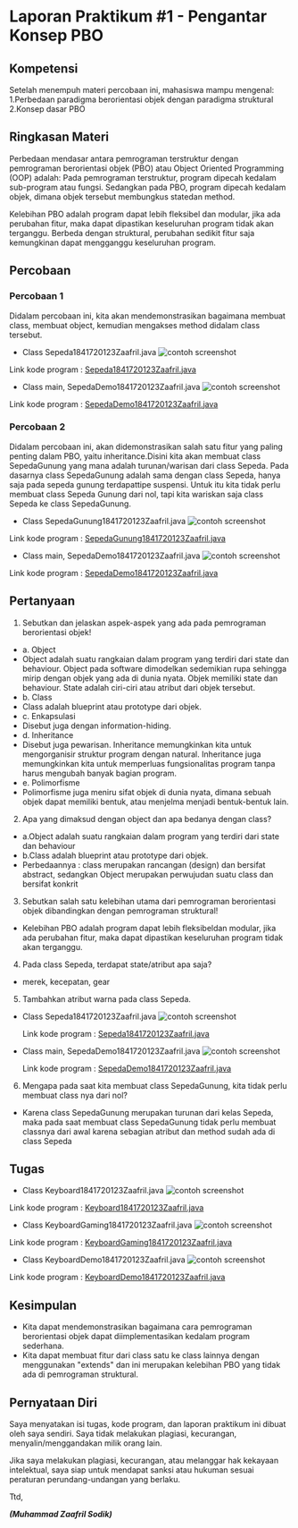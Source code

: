 # Laporan Praktikum #1 - Pengantar Konsep PBO

## Kompetensi

Setelah menempuh materi percobaan ini, mahasiswa mampu mengenal:
1.Perbedaan paradigma berorientasi objek dengan paradigma struktural
2.Konsep dasar PBO

## Ringkasan Materi

Perbedaan mendasar antara pemrograman terstruktur dengan pemrograman berorientasi objek 
(PBO) atau Object Oriented Programming (OOP) adalah: Pada pemrograman terstruktur, program 
dipecah kedalam sub-program atau fungsi. Sedangkan pada PBO, program dipecah kedalam objek, 
dimana objek tersebut membungkus statedan method.

Kelebihan PBO adalah program dapat lebih fleksibel dan modular, jika ada perubahan fitur, maka 
dapat dipastikan keseluruhan program tidak akan terganggu. Berbeda dengan struktural, perubahan 
sedikit fitur saja kemungkinan dapat mengganggu keseluruhan program.

## Percobaan

### Percobaan 1

Didalam percobaan ini, kita akan mendemonstrasikan bagaimana membuat class, membuat object, 
kemudian mengakses method didalam class tersebut.

- Class Sepeda1841720123Zaafril.java
![contoh screenshot](img/Sepeda1.PNG)

Link kode program : [Sepeda1841720123Zaafril.java](../../src/1_Pengantar_Konsep_PBO/Sepeda1841720123Zaafril.java)

- Class main, SepedaDemo1841720123Zaafril.java
![contoh screenshot](img/SepedaDemo1.PNG)

Link kode program : [SepedaDemo1841720123Zaafril.java](../../src/1_Pengantar_Konsep_PBO/SepedaDemo1841720123Zaafril.java)

### Percobaan 2

Didalam percobaan ini, akan didemonstrasikan salah satu fitur yang paling penting dalam PBO, yaitu 
inheritance.Disini kita akan membuat class SepedaGunung yang mana adalah turunan/warisan dari 
class Sepeda. Pada dasarnya class SepedaGunung adalah sama dengan class Sepeda, hanya saja pada 
sepeda gunung terdapattipe suspensi. Untuk itu kita tidak perlu membuat class Sepeda Gunung dari 
nol, tapi kita wariskan saja class Sepeda ke class SepedaGunung.

- Class SepedaGunung1841720123Zaafril.java
![contoh screenshot](img/SepedaGunung2.PNG)

Link kode program : [SepedaGunung1841720123Zaafril.java](../../src/1_Pengantar_Konsep_PBO/SepedaGung1841720123Zaafril.java)

- Class main, SepedaDemo1841720123Zaafril.java
![contoh screenshot](img/SepedaDemo2.PNG)

Link kode program : [SepedaDemo1841720123Zaafril.java](../../src/1_Pengantar_Konsep_PBO/SepedaDemo1841720123Zaafril.java)


## Pertanyaan

1. Sebutkan dan jelaskan aspek-aspek yang ada pada pemrograman berorientasi objek!
- a. Object 
- Object adalah suatu rangkaian dalam program yang terdiri dari state dan behaviour. Object pada software dimodelkan sedemikian rupa sehingga mirip dengan objek yang ada di dunia nyata. Objek memiliki state dan behaviour. State adalah ciri-ciri atau atribut dari objek tersebut. 
- b. Class 
- Class adalah blueprint atau prototype dari objek. 
- c. Enkapsulasi 
- Disebut juga dengan information-hiding. 
- d. Inheritance 
- Disebut juga pewarisan. Inheritance memungkinkan kita untuk mengorganisir struktur program dengan natural. Inheritance juga memungkinkan kita untuk memperluas fungsionalitas program tanpa harus mengubah banyak bagian program. 
- e. Polimorfisme 
- Polimorfisme juga meniru sifat objek di dunia nyata, dimana sebuah objek dapat memiliki bentuk, atau menjelma menjadi bentuk-bentuk lain. 
2. Apa yang dimaksud dengan object dan apa bedanya dengan class?
-   a.Object adalah suatu rangkaian dalam program yang terdiri dari state dan behaviour
-   b.Class adalah blueprint atau prototype dari objek.
-   Perbedaannya : class merupakan rancangan (design) dan bersifat abstract, sedangkan Object 
    merupakan perwujudan suatu class dan bersifat konkrit
3. Sebutkan salah satu kelebihan utama dari pemrograman berorientasi objek dibandingkan dengan 
pemrograman struktural!
-   Kelebihan PBO adalah program dapat lebih fleksibeldan modular, jika ada perubahan fitur, 
    maka dapat dipastikan keseluruhan program tidak akan terganggu. 
4. Pada class Sepeda, terdapat state/atribut apa saja?
-   merek, kecepatan, gear
5. Tambahkan atribut warna pada class Sepeda.
-   Class Sepeda1841720123Zaafril.java
    ![contoh screenshot](img/Sepeda3.PNG)

    Link kode program : [Sepeda1841720123Zaafril.java](../../src/1_Pengantar_Konsep_PBO/Sepeda1841720123Zaafril.java)

-   Class main, SepedaDemo1841720123Zaafril.java
    ![contoh screenshot](img/SepedaDemo3.PNG)

    Link kode program : [SepedaDemo1841720123Zaafril.java](../../src/1_Pengantar_Konsep_PBO/SepedaDemo1841720123Zaafril.java)
6. Mengapa pada saat kita membuat class SepedaGunung, kita tidak perlu membuat class nya dari nol?
-   Karena class SepedaGunung merupakan turunan dari kelas Sepeda, maka pada saat membuat class SepedaGunung 
    tidak perlu membuat classnya dari awal karena sebagian atribut dan method sudah ada di class Sepeda

## Tugas

- Class Keyboard1841720123Zaafril.java
![contoh screenshot](img/Keyboard3.PNG)

Link kode program : [Keyboard1841720123Zaafril.java](../../src/1_Pengantar_Konsep_PBO/Keyboard1841720123Zaafril.java)

- Class KeyboardGaming1841720123Zaafril.java
![contoh screenshot](img/KeyboardGaming3.PNG)

Link kode program : [KeyboardGaming1841720123Zaafril.java](../../src/1_Pengantar_Konsep_PBO/KeyboardGaming1841720123Zaafril.java)

- Class KeyboardDemo1841720123Zaafril.java
![contoh screenshot](img/KeyboardDemo3.PNG)

Link kode program : [KeyboardDemo1841720123Zaafril.java](../../src/1_Pengantar_Konsep_PBO/KeyboardDemo1841720123Zaafril.java)


## Kesimpulan

- Kita dapat mendemonstrasikan bagaimana cara pemrograman berorientasi objek dapat diimplementasikan kedalam program sederhana.
- Kita dapat membuat fitur dari class satu ke class lainnya dengan menggunakan "extends" dan ini merupakan kelebihan PBO yang tidak ada di 
pemrograman struktural.

## Pernyataan Diri

Saya menyatakan isi tugas, kode program, dan laporan praktikum ini dibuat oleh saya sendiri. Saya tidak melakukan plagiasi, kecurangan, menyalin/menggandakan milik orang lain.

Jika saya melakukan plagiasi, kecurangan, atau melanggar hak kekayaan intelektual, saya siap untuk mendapat sanksi atau hukuman sesuai peraturan perundang-undangan yang berlaku.

Ttd,

***(Muhammad Zaafril Sodik)***
